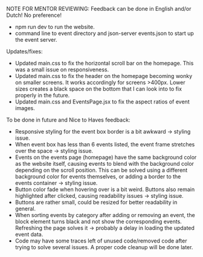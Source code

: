 NOTE FOR MENTOR REVIEWING: Feedback can be done in English and/or Dutch! No preference!

- npm run dev to run the website.
- command line to event directory and json-server events.json to start up the event server.

Updates/fixes:
- Updated main.css to fix the horizontal scroll bar on the homepage. This was a small issue on responsiveness.
- Updated main.css to fix the header on the homepage becoming wonky on smaller screens. It works accordingly for screens >400px. Lower sizes creates a black space on the bottom that I can look into to fix properly in the future.
- Updated main.css and EventsPage.jsx to fix the aspect ratios of event images.

  
To be done in future and Nice to Haves feedback:
- Responsive styling for the event box border is a bit awkward -> styling issue.
- When event box has less than 6 events listed, the event frame stretches over the space -> styling issue.
- Events on the events page (homepage) have the same background color as the website itself, causing events to blend with the background color depending on the scroll position. This can be solved using a different background color for events themselves, or adding a border to the events container -> styling issue.
- Button color fade when hovering over is a bit weird. Buttons also remain highlighted after clicked, causing readability issues -> styling issue.
- Buttons are rather small, could be resized for better readability in general.
- When sorting events by category after adding or removing an event, the block element turns black and not show the corresponding events. Refreshing the page solves it -> probably a delay in loading the updated event data.
- Code may have some traces left of unused code/removed code after trying to solve several issues. A proper code cleanup will be done later.
